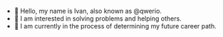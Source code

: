 - 👋 Hello, my name is Ivan, also known as @qwerio.
- 👀 I am interested in solving problems and helping others.
- 🌱 I am currently in the process of determining my future career path.



<!---
qwerio/qwerio is a ✨ special ✨ repository because its `README.md` (this file) appears on your GitHub profile.
You can click the Preview link to take a look at your changes.
--->
